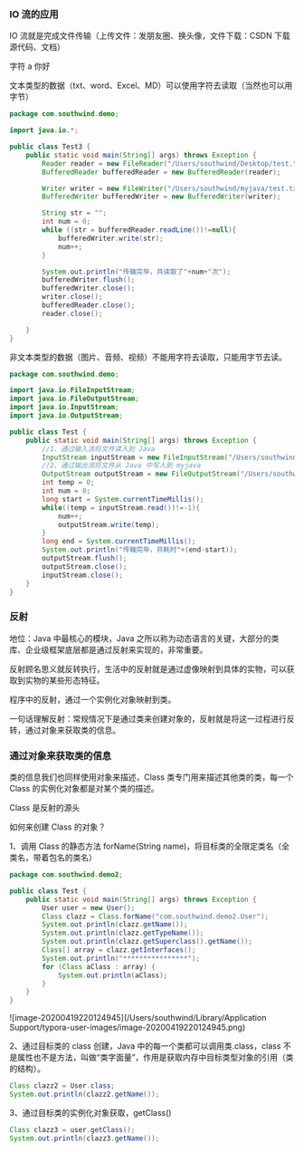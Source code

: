 ### IO 流的应用

IO 流就是完成文件传输（上传文件：发朋友圈、换头像，文件下载：CSDN 下载源代码、文档）

字符 a 你好

文本类型的数据（txt、word、Excel、MD）可以使用字符去读取（当然也可以用字节）

```java
package com.southwind.demo;

import java.io.*;

public class Test3 {
    public static void main(String[] args) throws Exception {
        Reader reader = new FileReader("/Users/southwind/Desktop/test.txt");
        BufferedReader bufferedReader = new BufferedReader(reader);

        Writer writer = new FileWriter("/Users/southwind/myjava/test.txt");
        BufferedWriter bufferedWriter = new BufferedWriter(writer);

        String str = "";
        int num = 0;
        while ((str = bufferedReader.readLine())!=null){
            bufferedWriter.write(str);
            num++;
        }

        System.out.println("传输完毕，共读取了"+num+"次");
        bufferedWriter.flush();
        bufferedWriter.close();
        writer.close();
        bufferedReader.close();
        reader.close();

    }
}
```

非文本类型的数据（图片、音频、视频）不能用字符去读取，只能用字节去读。

```java
package com.southwind.demo;

import java.io.FileInputStream;
import java.io.FileOutputStream;
import java.io.InputStream;
import java.io.OutputStream;

public class Test {
    public static void main(String[] args) throws Exception {
        //1、通过输入流将文件读入到 Java
        InputStream inputStream = new FileInputStream("/Users/southwind/Desktop/1.png");
        //2、通过输出流将文件从 Java 中写入到 myjava
        OutputStream outputStream = new FileOutputStream("/Users/southwind/myjava/1.png");
        int temp = 0;
        int num = 0;
        long start = System.currentTimeMillis();
        while((temp = inputStream.read())!=-1){
            num++;
            outputStream.write(temp);
        }
        long end = System.currentTimeMillis();
        System.out.println("传输完毕，共耗时"+(end-start));
        outputStream.flush();
        outputStream.close();
        inputStream.close();
    }
}
```



### 反射

地位：Java 中最核心的模块，Java 之所以称为动态语言的关键，大部分的类库、企业级框架底层都是通过反射来实现的，非常重要。

反射顾名思义就反转执行，生活中的反射就是通过虚像映射到具体的实物，可以获取到实物的某些形态特征。

程序中的反射，通过一个实例化对象映射到类。

一句话理解反射：常规情况下是通过类来创建对象的，反射就是将这一过程进行反转，通过对象来获取类的信息。

### 通过对象来获取类的信息

类的信息我们也同样使用对象来描述，Class 类专门用来描述其他类的类，每一个 Class 的实例化对象都是对某个类的描述。

Class 是反射的源头

如何来创建 Class 的对象？

1、调用 Class 的静态方法 forName(String name)，将目标类的全限定类名（全类名，带着包名的类名）

```java
package com.southwind.demo2;

public class Test {
    public static void main(String[] args) throws Exception {
        User user = new User();
        Class clazz = Class.forName("com.southwind.demo2.User");
        System.out.println(clazz.getName());
        System.out.println(clazz.getTypeName());
        System.out.println(clazz.getSuperclass().getName());
        Class[] array = clazz.getInterfaces();
        System.out.println("****************");
        for (Class aClass : array) {
            System.out.println(aClass);
        }
    }
}
```

![image-20200419220124945](/Users/southwind/Library/Application Support/typora-user-images/image-20200419220124945.png)

2、通过目标类的 class 创建，Java 中的每一个类都可以调用类.class，class 不是属性也不是方法，叫做“类字面量”，作用是获取内存中目标类型对象的引用（类的结构）。

```java
Class clazz2 = User.class;
System.out.println(clazz2.getName());
```

3、通过目标类的实例化对象获取，getClass()

```java
Class clazz3 = user.getClass();
System.out.println(clazz3.getName());
```

